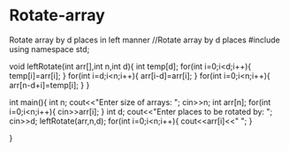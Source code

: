 # Rotate-array
Rotate array by d places in left manner
//Rotate array by d places
#include<iostream>
using namespace std;

void leftRotate(int arr[],int n,int d){
	int temp[d];
	for(int i=0;i<d;i++){
		temp[i]=arr[i];
	}
	for(int i=d;i<n;i++){
		arr[i-d]=arr[i];
	}
	for(int i=0;i<n;i++){
		arr[n-d+i]=temp[i];
	}
}

int main(){
	int n;
	cout<<"Enter size of arrays: ";
	cin>>n;
	int arr[n];
	for(int i=0;i<n;i++){
		cin>>arr[i];
	}
	int d;
	cout<<"Enter places to be rotated by: ";
	cin>>d;
	leftRotate(arr,n,d);
	for(int i=0;i<n;i++){
		cout<<arr[i]<<" ";
	}
	
}
